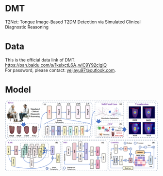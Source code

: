 # DMT
T2Net: Tongue Image-Based T2DM Detection via Simulated Clinical Diagnostic Reasoning

# Data
This is the official data link of DMT. </br>
https://pan.baidu.com/s/1kelxctL6A_wlC9Y92cIgiQ </br>
For password, please contact: yejiayu97@outlook.com. </br>

# Model
![Example Image](https://github.com/yjy-97/DMT/blob/main/model.png)
